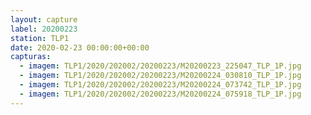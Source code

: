 ```yaml
---
layout: capture
label: 20200223
station: TLP1
date: 2020-02-23 00:00:00+00:00
capturas:
  - imagem: TLP1/2020/202002/20200223/M20200223_225047_TLP_1P.jpg
  - imagem: TLP1/2020/202002/20200223/M20200224_030810_TLP_1P.jpg
  - imagem: TLP1/2020/202002/20200223/M20200224_073742_TLP_1P.jpg
  - imagem: TLP1/2020/202002/20200223/M20200224_075918_TLP_1P.jpg
---
```

